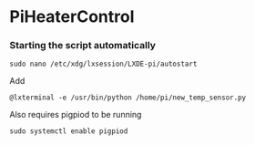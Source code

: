 # PiHeaterControl


### Starting the script automatically

`sudo nano /etc/xdg/lxsession/LXDE-pi/autostart`

Add

`@lxterminal -e /usr/bin/python /home/pi/new_temp_sensor.py`

Also requires pigpiod to be running

`sudo systemctl enable pigpiod`
